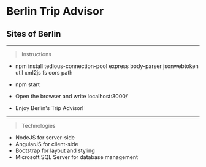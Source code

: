 # Berlin Trip Advisor
## Sites of Berlin

---

> Instructions

- npm install tedious-connection-pool express body-parser jsonwebtoken util xml2js fs cors path

- npm start

- Open the browser and write localhost:3000/

- Enjoy Berlin's Trip Advisor!

---

> Technologies

- NodeJS for server-side 
- AngularJS for client-side 
- Bootstrap for layout and styling
- Microsoft SQL Server for database management
